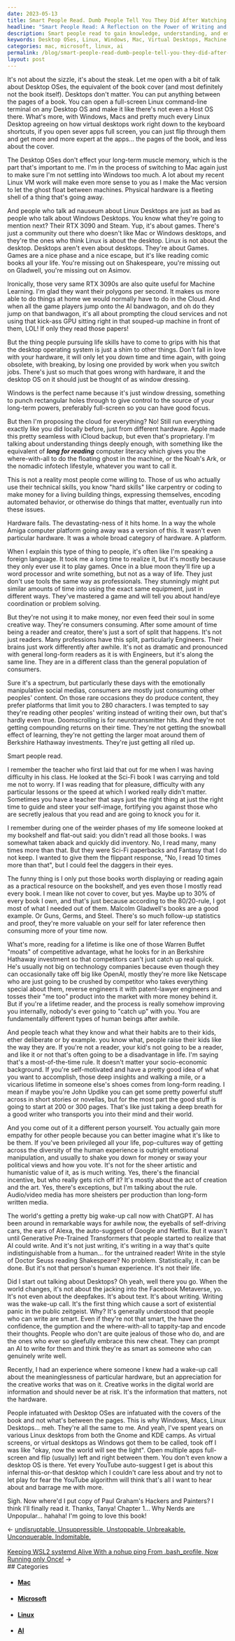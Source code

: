 ```yaml
---
date: 2023-05-13
title: Smart People Read. Dumb People Tell You They Did After Watching the Movie.
headline: "Smart People Read: A Reflection on the Power of Writing and Lifelong Learning."
description: Smart people read to gain knowledge, understanding, and empathy. Reading gives you a competitive advantage and a deeper appreciation of the human experience. Don't be fooled by people who don't read and think they can get the same benefits by using AI to write for them. Reading is the key to success.
keywords: Desktop OSes, Linux, Windows, Mac, Virtual Desktops, Machine Learning, RTX 3090, Steam, Games, Sci-Fi, Fantasy, Malcolm Gladwell, Guns, Germs, Steel, Warren Buffet, Berkshire Hathaway, OpenAI, Netscape, 280 Characters, Doomscrolling, Neurotransmitter Hits, Compounding Returns, Snowball Effect, Learning, Moat, Competitive Advantage, Technology Companies, Patent-Lawyer Engineers, Self-Motivated, John
categories: mac, microsoft, linux, ai
permalink: /blog/smart-people-read-dumb-people-tell-you-they-did-after-watching-the-movie/
layout: post
---
```



It's not about the sizzle, it's about the steak. Let me open with a bit of talk
about Desktop OSes, the equivalent of the book cover (and most definitely not
the book itself). Desktops don't matter. You can put anything between the pages
of a book. You can open a full-screen Linux command-line terminal on any
Desktop OS and make it like there's not even a Host OS there. What's more, with
Windows, Macs and pretty much every Linux Desktop agreeing on how virtual
desktops work right down to the keyboard shortcuts, if you open sever apps full
screen, you can just flip through them and get more and more expert at the
apps... the pages of the book, and less about the cover.

The Desktop OSes don't effect your long-term muscle memory, which is the part
that's important to me. I'm in the process of switching to Mac again just to
make sure I'm not settling into Windows too much. A lot about my recent Linux
VM work will make even more sense to you as I make the Mac version to let the
ghost float between machines. Physical hardware is a fleeting shell of a thing
that's going away. 

And people who talk ad nauseum about Linux Desktops are just as bad as people
who talk about Windows Desktops. You know what they're going to mention next?
Their RTX 3090 and Steam. Yup, it's about games. There's just a community out
there who doesn't like Mac or Windows desktops, and they're the ones who think
Linux is about the desktop. Linux is not about the desktop. Desktops aren't
even about desktops. They're about Games. Games are a nice phase and a nice
escape, but it's like reading comic books all your life. You're missing out on
Shakespeare, you're missing out on Gladwell, you're missing out on Asimov.

Ironically, those very same RTX 3090s are also quite useful for Machine
Learning. I'm glad they want their polygons per second. It makes us more able
to do things at home we would normally have to do in the Cloud. And when all
the game players jump onto the AI bandwagon, and oh do they jump on that
bandwagon, it's all about prompting the cloud services and not using that
kick-ass GPU sitting right in that souped-up machine in front of them, LOL! If
only they read those papers!

But the thing people pursuing life skills have to come to grips with his that
the desktop operating system is just a shim to other things. Don't fall in love
with your hardware, it will only let you down time and time again, with going
obsolete, with breaking, by losing one provided by work when you switch jobs.
There's just so much that goes wrong with hardware, it and the desktop OS on it
should just be thought of as window dressing.

Windows is the perfect name because it's just window dressing, something to
punch rectangular holes through to give control to the source of your long-term
powers, preferably full-screen so you can have good focus.

But then I'm proposing the cloud for everything? No! Still run everything
exactly like you did locally before, just from different hardware. Apple made
this pretty seamless with iCloud backup, but even that's proprietary. I'm
talking about understanding things deeply enough, with something like the
equivalent of ***long for reading*** computer literacy which gives you the
where-with-all to do the floating ghost in the machine, or the Noah's Ark, or
the nomadic infotech lifestyle, whatever you want to call it.

This is not a reality most people come willing to. Those of us who actually use
their technical skills, you know "hard skills" like carpentry or coding to make
money for a living building things, expressing themselves, encoding automated
behavior, or otherwise do things that matter, eventually run into these issues.

Hardware fails. The devastating-ness of it hits home. In a way the whole Amiga
computer platform going away was a version of this. It wasn't even particular
hardware. It was a whole broad category of hardware. A platform.

When I explain this type of thing to people, it's often like I'm speaking a
foreign language. It took me a long time to realize it, but it's mostly because
they only ever use it to play games. Once in a blue moon they'll fire up a word
processor and write something, but not as a way of life. They just don't use
tools the same way as professionals. They stunningly might put similar amounts
of time into using the exact same equipment, just in different ways. They've
mastered a game and will tell you about hand/eye coordination or problem
solving. 

But they're not using it to make money, nor even feed their soul in some
creative way. They're consumers consuming. After some amount of time being a
reader and creator, there's just a sort of split that happens. It's not just
readers. Many professions have this split, particularly Engineers. Their brains
just work differently after awhile. It's not as dramatic and pronounced with
general long-form readers as it is with Engineers, but it's along the same
line. They are in a different class than the general population of consumers.

Sure it's a spectrum, but particularly these days with the emotionally
manipulative social medias, consumers are mostly just consuming other peoples'
content. On those rare occasions they do produce content, they prefer platforms
that limit you to 280 characters. I was tempted to say they're reading other
peoples' writing instead of writing their own, but that's hardly even true.
Doomscrolling is for neurotransmitter hits. And they're not getting compounding
returns on their time. They're not getting the snowball effect of learning,
they're not getting the larger moat around them of Berkshire Hathaway
investments. They're just getting all riled up.

Smart people read. 

I remember the teacher who first laid that out for me when I was having
difficulty in his class. He looked at the Sci-Fi book I was carrying and told
me not to worry. If I was reading that for pleasure, difficulty with any
particular lessons or the speed at which I worked really didn't matter.
Sometimes you have a teacher that says just the right thing at just the right
time to guide and steer your self-image, fortifying you against those who are
secretly jealous that you read and are going to knock you for it.

I remember during one of the weirder phases of my life someone looked at my
bookshelf and flat-out said: you didn't read all those books. I was somewhat
taken aback and quickly did inventory. No, I read many, many times more than
that. But they were Sci-Fi paperbacks and Fantasy that I do not keep. I wanted
to give them the flippant response, "No, I read 10 times more than that", but I
could feel the daggers in their eyes. 

The funny thing is I only put those books worth displaying or reading again as
a practical resource on the bookshelf, and yes even those I mostly read every
book. I mean like not cover to cover, but yes. Maybe up to 30% of every book I
own, and that's just because according to the 80/20-rule, I got most of what I
needed out of them. Malcolm Gladwell's books are a good example. Or Guns,
Germs, and Steel. There's so much follow-up statistics and proof, they're more
valuable on your self for later reference then consuming more of your time now.

What's more, reading for a lifetime is like one of those Warren Buffet "moats"
of competitive advantage, what he looks for in an Berkshire Hathaway investment
so that competitors can't just catch up real quick. He's usually not big on
technology companies because even though they can occasionally take off big
like OpenAI, mostly they're more like Netscape who are just going to be crushed
by competitor who takes everything special about them, reverse engineers it
with patent-lawyer engineers and tosses their "me too" product into the market
with more money behind it. But if you're a lifetime reader, and the process is
really somehow improving you internally, nobody's ever going to "catch up" with
you. You are fundamentally different types of human beings after awhile.

And people teach what they know and what their habits are to their kids, ether
deliberate or by example. you know what, people raise their kids like the way
they are. If you're not a reader, your kid's not going to be a reader, and like
it or not that's often going to be a disadvantage in life. I'm saying that's a
most-of-the-time rule. It doesn't matter your socio-economic background. If
you're self-motivated and have a pretty good idea of what you want to
accomplish, those deep insights and walking a mile, or a vicarious lifetime in
someone else's shoes comes from long-form reading. I mean if maybe you're John
Updike you can get some pretty powerful stuff across in short stories or
novellas, but for the most part the good stuff is going to start at 200 or 300
pages. That's like just taking a deep breath for a good writer who transports
you into their mind and their world.

And you come out of it a different person yourself. You actually gain more
empathy for other people because you can better imagine what it's like to be
them. If you've been privileged all your life, pop-cultures way of getting
across the diversity of the human experience is outright emotional
manipulation, and usually to shake you down for money or sway your political
views and how you vote. It's not for the sheer artistic and humanistic value of
it, as is much writing. Yes, there's the financial incentive, but who really
gets rich off it? It's mostly about the act of creation and the art. Yes,
there's exceptions, but I'm talking about the rule. Audio/video media has more 
sheisters per production than long-form written media.

The world's getting a pretty big wake-up call now with ChatGPT. AI has been
around in remarkable ways for awhile now, the eyeballs of self-driving cars,
the ears of Alexa, the auto-suggest of Google and Netflix. But it wasn't until
Generative Pre-Trained Transformers that people started to realize that AI
could write. And it's not just writing, it's writing in a way that's quite
indistinguishable from a human... for the untrained reader! Write in the style
of Doctor Seuss reading Shakespeare? No problem. Statistically, it can be done.
But it's not that person's human experience. It's not their life.

Did I start out talking about Desktops? Oh yeah, well there you go. When the
world changes, it's not about the jacking into the Facebook Metaverse, yo. It's
not even about the deepfakes. It's about text. It's about writing. Writing was
the wake-up call. It's the first thing which cause a sort of existential panic
in the public zeitgeist. Why? It's generally understood that people who can
write are smart. Even if they're not that smart, the have the confidence, the
gumption and the where-with-all to tappity-tap and encode their thoughts.
People who don't are quite jealous of those who do, and are the ones who ever
so gleefully embrace this new cheat. They can prompt an AI to write for them
and think they're as smart as someone who can genuinely write well.

Recently, I had an experience where someone I knew had a wake-up call about the
meaninglessness of particular hardware, but an appreciation for the creative
works that was on it. Creative works in the digital world are information and
should never be at risk. It's the information that matters, not the hardware.

People infatuated with Desktop OSes are infatuated with the covers of the book
and not what's between the pages. This is why Windows, Macs, Linux Desktops...
meh. They're all the same to me. And yeah, I've spent years on various Linux
desktops from both the Gnome and KDE camps. As virtual screens, or virtual
desktops as Windows got them to be called, took off I was like "okay, now the
world will see the light". Open multiple apps full-screen and flip (usually)
left and right between them. You don't even know a desktop OS is there. Yet
every YouTube auto-suggest I get is about this infernal this-or-that desktop
which I couldn't care less about and try not to let play for fear the YouTube
algorithm will think that's all I want to hear about and barrage me with more.

Sigh. Now where'd I put copy of Paul Graham's Hackers and Painters? I think
I'll finally read it. Thanks, Tanya! Chapter 1... Why Nerds are Unpopular...
hahaha! I'm going to love this book!


















<div class="arrow-links"><div class="post-nav-prev"><span class="arrow">&larr;&nbsp;</span><a href="/blog/undisruptable-unsuppressible-unstoppable-unbreakable-unconquerable-indomitable/">undisruptable. Unsuppressible. Unstoppable. Unbreakable. Unconquerable. Indomitable.</a></div> &nbsp; <div class="post-nav-next"><a href="/blog/keeping-wsl2-systemd-alive-with-a-nohup-ping-from-bash-profile-now-running-only-once/">Keeping WSL2 systemd Alive With a nohup ping From .bash_profile, Now Running only Once!</a><span class="arrow">&nbsp;&rarr;</span></div></div>
## Categories

<ul>
<li><h4><a href='/mac/'>Mac</a></h4></li>
<li><h4><a href='/microsoft/'>Microsoft</a></h4></li>
<li><h4><a href='/linux/'>Linux</a></h4></li>
<li><h4><a href='/ai/'>AI</a></h4></li></ul>